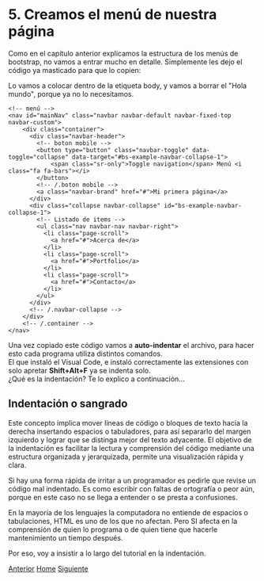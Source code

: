 # 5. Creamos el menú de nuestra página
Como en el capítulo anterior explicamos la estructura de los menús de bootstrap, no vamos a entrar mucho en detalle. Simplemente les dejo el código ya masticado para que lo copien:

Lo vamos a colocar dentro de la etiqueta body, y vamos a borrar el "Hola mundo", porque ya no lo necesitamos.

```
<!-- menú -->
<nav id="mainNav" class="navbar navbar-default navbar-fixed-top navbar-custom">
    <div class="container">
      <div class="navbar-header">
        <!-- boton mobile -->
        <button type="button" class="navbar-toggle" data-toggle="collapse" data-target="#bs-example-navbar-collapse-1">
            <span class="sr-only">Toggle navigation</span> Menú <i class="fa fa-bars"></i>
        </button>
        <!-- /.boton mobile -->
        <a class="navbar-brand" href="#">Mi primera página</a>
      </div>
      <div class="collapse navbar-collapse" id="bs-example-navbar-collapse-1">
        <!-- Listado de items -->
        <ul class="nav navbar-nav navbar-right">
          <li class="page-scroll">
            <a href="#">Acerca de</a>
          </li>
          <li class="page-scroll">
            <a href="#">Portfolio</a>
          </li>
          <li class="page-scroll">
            <a href="#">Contacto</a>
          </li>
        </ul>
      </div>
      <!-- /.navbar-collapse -->
    </div>
    <!-- /.container -->
</nav>
```

Una vez copiado este código vamos a **auto-indentar** el archivo, para hacer esto cada programa utiliza distintos comandos.<br />
El que instaló el Visual Code, e instaló correctamente las extensiones con solo apretar **Shift+Alt+F** ya se indenta solo.<br />
¿Qué es la indentación? Te lo explico a continuación...

## Indentación o sangrado

Este concepto implica mover líneas de código o bloques de texto hacia la derecha insertando espacios o tabuladores, para así separarlo del margen izquierdo y lograr que se distinga mejor del texto adyacente. El objetivo de la indentación es facilitar la lectura y comprensión del código mediante una estructura organizada y jerarquizada, permite una visualización rápida y clara.

Si hay una forma rápida de irritar a un programador es pedirle que revise un código mal indentado. Es como escribir con faltas de ortografía o peor aún, porque en este caso no se llega a entender o se presta a confusiones.

En la mayoría de los lenguajes la computadora no entiende de espacios o tabulaciones, HTML es uno de los que no afectan. Pero SI afecta en la comprensión de quien lo programa o de quien tiene que hacerle mantenimiento un tiempo después.

Por eso, voy a insistir a lo largo del tutorial en la indentación.

<div class="Grid">
    <a href="https://fgarciajulia.github.io/mi_primera_pagina/inspeccionar-elemento" class="my-btn anterior">Anterior</a>
    <a href="https://fgarciajulia.github.io/mi_primera_pagina" class="my-btn home">Home</a>
    <a href="https://fgarciajulia.github.io/mi_primera_pagina/estilo-nav" class="my-btn siguiente">Siguiente</a>
</div>